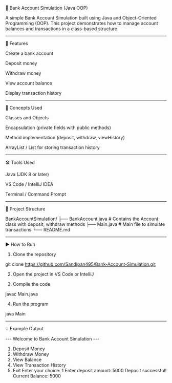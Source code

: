 🏦 Bank Account Simulation (Java OOP)

A simple Bank Account Simulation built using Java and Object-Oriented Programming (OOP).
This project demonstrates how to manage account balances and transactions in a class-based structure.


---

🚀 Features

Create a bank account

Deposit money

Withdraw money

View account balance

Display transaction history



---

🧩 Concepts Used

Classes and Objects

Encapsulation (private fields with public methods)

Method implementation (deposit, withdraw, viewHistory)

ArrayList / List for storing transaction history



---

🛠️ Tools Used

Java (JDK 8 or later)

VS Code / IntelliJ IDEA

Terminal / Command Prompt



---

📂 Project Structure

BankAccountSimulation/
├── BankAccount.java   # Contains the Account class with deposit, withdraw methods
├── Main.java          # Main file to simulate transactions
└── README.md


---

▶️ How to Run

1. Clone the repository

git clone https://github.com/Sandipan495/Bank-Account-Simulation.git


2. Open the project in VS Code or IntelliJ


3. Compile the code

javac Main.java


4. Run the program

java Main




---

💡 Example Output

--- Welcome to Bank Account Simulation ---
1. Deposit Money
2. Withdraw Money
3. View Balance
4. View Transaction History
5. Exit
Enter your choice: 1
Enter deposit amount: 5000
Deposit successful! Current Balance: 5000

